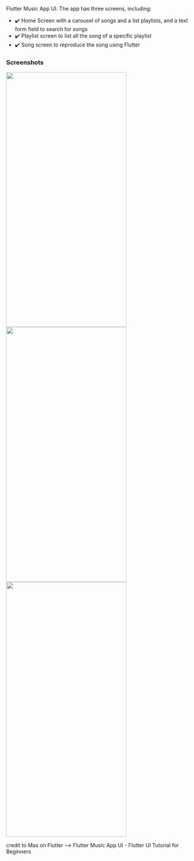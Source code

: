 Flutter Music App UI. The app has three screens, including:

- ✔️  Home Screen with a carousel of songs and a list playlists, and a text form field to search for songs
- ✔️  Playlist screen to list all the song of a specific playlist 
- ✔️  Song screen to reproduce the song using Flutter


### Screenshots 

<img src="https://user-images.githubusercontent.com/7443126/202563681-f942578b-5f21-4695-8538-3cdd1441dade.png" width="324" height="684">     <img src="https://user-images.githubusercontent.com/7443126/202563682-9832ae3b-db72-4d21-9d68-cf40107dfe89.png" width="324" height="684">     <img src="https://user-images.githubusercontent.com/7443126/202563687-1b6bb1c2-813a-4d7f-867e-4dd61bdce881.png" width="324" height="684">

credit to Max on Flutter --> Flutter Music App UI - Flutter UI Tutorial for Beginners
